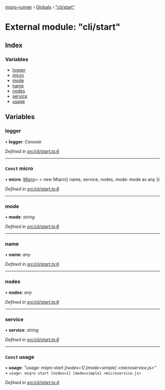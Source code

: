 [miqro-runner](../README.md) › [Globals](../globals.md) › ["cli/start"](_cli_start_.md)

# External module: "cli/start"

## Index

### Variables

* [logger](_cli_start_.md#logger)
* [micro](_cli_start_.md#const-micro)
* [mode](_cli_start_.md#mode)
* [name](_cli_start_.md#name)
* [nodes](_cli_start_.md#nodes)
* [service](_cli_start_.md#service)
* [usage](_cli_start_.md#const-usage)

## Variables

###  logger

• **logger**: *Console*

*Defined in [src/cli/start.ts:6](https://github.com/claukers/miqro-runner/blob/c7ac15b/src/cli/start.ts#L6)*

___

### `Const` micro

• **micro**: *[Miqro](../classes/_miqro_.miqro.md)‹›* = new Miqro({
  name,
  service,
  nodes,
  mode: mode as any
})

*Defined in [src/cli/start.ts:8](https://github.com/claukers/miqro-runner/blob/c7ac15b/src/cli/start.ts#L8)*

___

###  mode

• **mode**: *string*

*Defined in [src/cli/start.ts:6](https://github.com/claukers/miqro-runner/blob/c7ac15b/src/cli/start.ts#L6)*

___

###  name

• **name**: *any*

*Defined in [src/cli/start.ts:6](https://github.com/claukers/miqro-runner/blob/c7ac15b/src/cli/start.ts#L6)*

___

###  nodes

• **nodes**: *any*

*Defined in [src/cli/start.ts:6](https://github.com/claukers/miqro-runner/blob/c7ac15b/src/cli/start.ts#L6)*

___

###  service

• **service**: *string*

*Defined in [src/cli/start.ts:6](https://github.com/claukers/miqro-runner/blob/c7ac15b/src/cli/start.ts#L6)*

___

### `Const` usage

• **usage**: *"usage: miqro start [nodes=1] [mode=simple] <microservice.js>"* = `usage: miqro start [nodes=1] [mode=simple] <microservice.js>`

*Defined in [src/cli/start.ts:4](https://github.com/claukers/miqro-runner/blob/c7ac15b/src/cli/start.ts#L4)*
